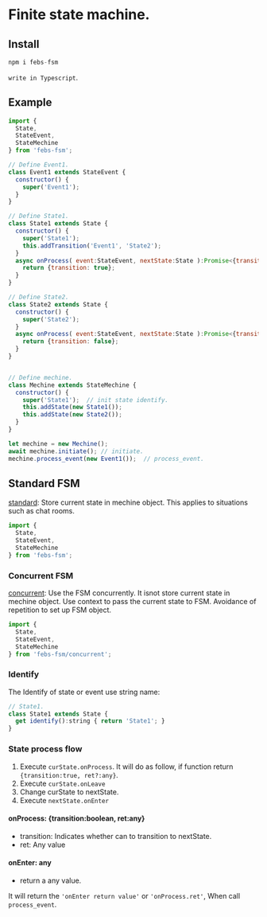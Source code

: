
# Finite state machine.

## Install

```js
npm i febs-fsm
```

`write in Typescript`.

## Example

```js
import {
  State, 
  StateEvent, 
  StateMechine
} from 'febs-fsm';

// Define Event1.
class Event1 extends StateEvent {
  constructor() {
    super('Event1');
  }
}

// Define State1.
class State1 extends State {
  constructor() {
    super('State1');
    this.addTransition('Event1', 'State2');
  }
  async onProcess( event:StateEvent, nextState:State ):Promise<{transition:boolean, ret?:any}> {
    return {transition: true};
  }
}

// Define State2.
class State2 extends State {
  constructor() {
    super('State2');
  }
  async onProcess( event:StateEvent, nextState:State ):Promise<{transition:boolean, ret?:any}> {
    return {transition: false};
  }
}


// Define mechine.
class Mechine extends StateMechine {
  constructor() {
    super('State1');  // init state identify.
    this.addState(new State1());
    this.addState(new State2());
  }
}

let mechine = new Mechine();
await mechine.initiate(); // initiate.
mechine.process_event(new Event1());  // process_event.
```

## Standard FSM

[standard](./standard/readme.md): Store current state in mechine object. This applies to situations such as chat rooms.

```js
import {
  State, 
  StateEvent, 
  StateMechine
} from 'febs-fsm';
```

### Concurrent FSM

[concurrent](./concurrent/readme.md): Use the FSM concurrently. It isnot store current state in mechine object. Use context to pass the current state to FSM. Avoidance of repetition to set up FSM object.

```js
import {
  State, 
  StateEvent, 
  StateMechine
} from 'febs-fsm/concurrent';
```

### Identify

The Identify of state or event use string name:

```js
// State1.
class State1 extends State {
  get identify():string { return 'State1'; }
}
```

### State process flow

1. Execute `curState.onProcess`. It will do as follow, if function return `{transition:true, ret?:any}`.
2. Execute `curState.onLeave`
3. Change curState to nextState.
3. Execute `nextState.onEnter`

#### onProcess: {transition:boolean, ret:any}

  - transition: Indicates whether can to transition to nextState.
  - ret: Any value

#### onEnter: any
  - return a any value.

It will return the `'onEnter return value'` or `'onProcess.ret'`,  When call `process_event`.
